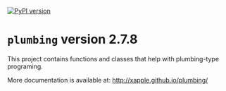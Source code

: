 [![PyPI version](https://badge.fury.io/py/plumbing.svg)](https://badge.fury.io/py/plumbing)

# `plumbing` version 2.7.8

This project contains functions and classes that help with plumbing-type programing.

More documentation is available at:
<http://xapple.github.io/plumbing/>